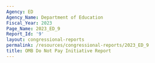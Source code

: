 ```yaml
---
Agency: ED
Agency_Name: Department of Education
Fiscal_Year: 2023
Page_Name: 2023_ED_9
Report_Id: '9'
layout: congressional-reports
permalink: /resources/congressional-reports/2023_ED_9
title: OMB Do Not Pay Initiative Report
---
```

